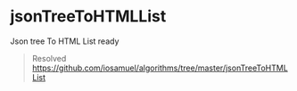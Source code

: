# jsonTreeToHTMLList

Json tree To HTML List ready

> Resolved https://github.com/iosamuel/algorithms/tree/master/jsonTreeToHTMLList